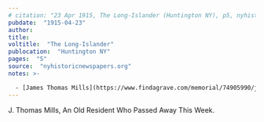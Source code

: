 ```yaml
---
# citation: "23 Apr 1915, The Long-Islander (Huntington NY), p5, nyhistoricnewspapers.org"
pubdate:  "1915-04-23"
author: 
title: 
voltitle:  "The Long-Islander"
publocation:  "Huntington NY"
pages:  "5"
source:  "nyhistoricnewspapers.org"
notes: >-

  - [James Thomas Mills](https://www.findagrave.com/memorial/74905990/james-thomas-mills), born 13 Feb 1827 in New York City, died 22 Apr 1915 in Huntington NY.
---
```


J. Thomas Mills, An Old Resident Who Passed Away This Week.
